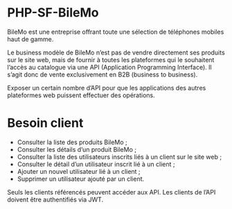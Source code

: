 # PHP-SF-BileMo

BileMo est une entreprise offrant toute une sélection de téléphones mobiles haut de gamme.

Le business modèle de BileMo n’est pas de vendre directement ses produits sur le site web, mais de fournir à toutes les plateformes qui le souhaitent l’accès au catalogue via une API (Application Programming Interface). Il s’agit donc de vente exclusivement en B2B (business to business).

Exposer un certain nombre d’API pour que les applications des autres plateformes web puissent effectuer des opérations.

# Besoin client

- Consulter la liste des produits BileMo ;
- Consulter les détails d’un produit BileMo ;
- Consulter la liste des utilisateurs inscrits liés à un client sur le site web ;
- Consulter le détail d’un utilisateur inscrit lié à un client ;
- Ajouter un nouvel utilisateur lié à un client ;
- Supprimer un utilisateur ajouté par un client.

Seuls les clients référencés peuvent accéder aux API. Les clients de l’API doivent être authentifiés via JWT.
